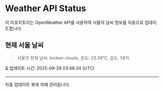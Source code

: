 
# Weather API Status

이 리포지토리는 OpenWeather API를 사용하여 서울의 날씨 정보를 자동으로 업데이트합니다.

## 현재 서울 날씨
> 서울의 현재 날씨: broken clouds, 온도: 23.38°C, 습도: 58%

⏳ 업데이트 시간: 2025-09-29 03:46:34 (UTC)

---
자동 업데이트 봇에 의해 관리됩니다.
